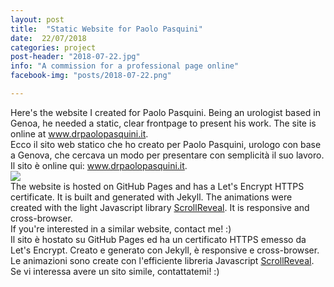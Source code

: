 ```yaml
---
layout: post
title:  "Static Website for Paolo Pasquini"
date:  22/07/2018
categories: project
post-header: "2018-07-22.jpg"
info: "A commission for a professional page online"
facebook-img: "posts/2018-07-22.png"

---
```


<section class="text-eng">
Here's the website I created for Paolo Pasquini. Being an urologist based in Genoa, he needed a static, clear frontpage to present his work. The site is online at <a href="https://drpaolopasquini.it">www.drpaolopasquini.it</a>.

</section>

<section class="text-ita">
Ecco il sito web statico che ho creato per Paolo Pasquini, urologo con base a Genova, che cercava un modo per presentare con semplicità il suo lavoro. Il sito è online qui: <a href="https://drpaolopasquini.it">www.drpaolopasquini.it</a>.
</section>

<img class="post-img" src="{{ site.baseurl }}/img/posts/2018-07-22.png" />

<section class="text-eng">
The website is hosted on GitHub Pages and has a Let's Encrypt HTTPS certificate. It is built and generated with Jekyll. The animations were created with the light Javascript library <a href="https://scrollrevealjs.org/">ScrollReveal</a>. It is responsive and cross-browser. <br/>
If you're interested in a similar website, contact me! :)
</section>

<section class="text-ita">
Il sito è hostato su GitHub Pages ed ha un certificato HTTPS emesso da Let's Encrypt. Creato e generato con Jekyll, è responsive e cross-browser. Le animazioni sono create con l'efficiente libreria Javascript <a href="https://scrollrevealjs.org/">ScrollReveal</a>. <br/>
Se vi interessa avere un sito simile, contattatemi! :)
</section>
